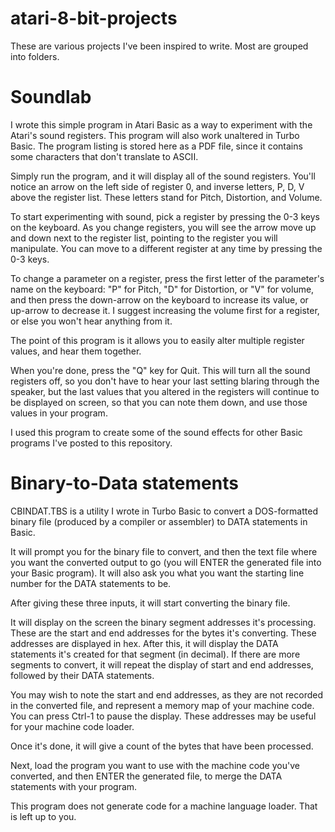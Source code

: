 # atari-8-bit-projects

These are various projects I've been inspired to write. Most are grouped into folders.

# Soundlab

I wrote this simple program in Atari Basic as a way to experiment with the Atari's sound registers. This program will also
work unaltered in Turbo Basic. The program listing is stored here as a PDF file, since it contains some characters that don't
translate to ASCII.

Simply run the program, and it will display all of the sound registers. You'll notice an arrow on the left side of register 0,
and inverse letters, P, D, V above the register list. These letters stand for Pitch, Distortion, and Volume.

To start experimenting with sound, pick a register by pressing the 0-3 keys on the keyboard. As you change registers, you will
see the arrow move up and down next to the register list, pointing to the register you will manipulate. You can move to a
different register at any time by pressing the 0-3 keys.

To change a parameter on a register, press the first letter of the parameter's name on the keyboard: "P" for Pitch, "D"
for Distortion, or "V" for volume, and then press the down-arrow on the keyboard to increase its value, or up-arrow to decrease
it. I suggest increasing the volume first for a register, or else you won't hear anything from it.

The point of this program is it allows you to easily alter multiple register values, and hear them together.

When you're done, press the "Q" key for Quit. This will turn all the sound registers off, so you don't have to hear your last
setting blaring through the speaker, but the last values that you altered in the registers will continue to be displayed on
screen, so that you can note them down, and use those values in your program.

I used this program to create some of the sound effects for other Basic programs I've posted to this repository.

# Binary-to-Data statements

CBINDAT.TBS is a utility I wrote in Turbo Basic to convert a DOS-formatted binary file (produced by a compiler or
assembler) to DATA statements in Basic.

It will prompt you for the binary file to convert, and then the text file where you want the converted output to go (you will
ENTER the generated file into your Basic program). It will also ask you what you want the starting line number for the DATA
statements to be.

After giving these three inputs, it will start converting the binary file.

It will display on the screen the binary segment addresses it's processing. These are the start and end addresses for the
bytes it's converting. These addresses are displayed in hex. After this, it will display the DATA statements it's created
for that segment (in decimal). If there are more segments to convert, it will repeat the display of start and end addresses,
followed by their DATA statements.

You may wish to note the start and end addresses, as they are not recorded in the converted file, and represent a memory map
of your machine code. You can press Ctrl-1 to pause the display. These addresses may be useful for your machine code loader.

Once it's done, it will give a count of the bytes that have been processed.

Next, load the program you want to use with the machine code you've converted, and then ENTER the generated file, to merge
the DATA statements with your program.

This program does not generate code for a machine language loader. That is left up to you.
